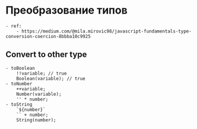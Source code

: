 # Преобразование типов
	- ref:
		- https://medium.com/@mila.mirovic98/javascript-fundamentals-type-conversion-coercion-8bbba10c9925

## Convert to other type
    - toBoolean
        !!variable; // true
        Boolean(variable); // true
    - toNumber
        ++variable;
        Number(variable);
		'' * number;
    - toString
		`${number}`
        `` + number;
        String(number);



